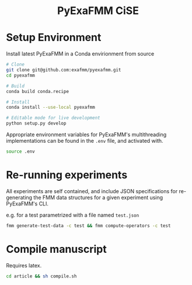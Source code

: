<h1 align='center'> PyExaFMM CiSE </h1>

# Setup Environment

Install latest PyExaFMM in a Conda envirionment from source

```bash
# Clone
git clone git@github.com:exafmm/pyexafmm.git
cd pyexafmm

# Build
conda build conda.recipe

# Install
conda install --use-local pyexafmm

# Editable mode for live development
python setup.py develop
```

Appropriate environment variables for PyExaFMM's multithreading implementations can be found in the `.env` file, and activated with.

```bash
source .env
```

# Re-running experiments

All experiments are self contained, and include JSON specifications for re-generating the FMM data structures for a given experiment using PyExaFMM's CLI.

e.g. for a test parametrized with a file named `test.json`

```bash
fmm generate-test-data -c test && fmm compute-operators -c test
```

# Compile manuscript

Requires latex.

```bash
cd article && sh compile.sh
```